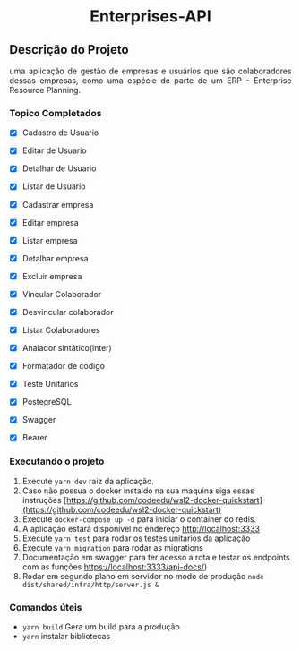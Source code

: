 <h1 align="center"> Enterprises-API </h1>


## Descrição do Projeto
<p align="justify"> uma aplicação de gestão de empresas e usuários que são colaboradores dessas empresas, como uma espécie de parte de um ERP - Enterprise Resource Planning. </p>


### Topico Completados

- [X] Cadastro de Usuario
- [x] Editar de Usuario
- [x] Detalhar de Usuario
- [x] Listar de Usuario
- [x] Cadastrar empresa
- [x] Editar empresa
- [x] Listar empresa
- [x] Detalhar empresa
- [x] Excluir empresa
- [x] Vincular Colaborador
- [x] Desvincular colaborador
- [x] Listar Colaboradores
- [x] Anaiador sintático(inter)
- [x] Formatador de codigo
- [x] Teste Unitarios 
- [x] PostegreSQL
- [x] Swagger
- [x] Bearer <Token> 


### Executando o projeto

  1. Execute ```yarn dev``` raiz da aplicação.
  2. Caso não possua o docker instaldo na sua maquina siga essas instruções [https://github.com/codeedu/wsl2-docker-quickstart](https://github.com/codeedu/wsl2-docker-quickstart) 
  1. Execute ```docker-compose up -d``` para iniciar o container do redis. 
  3. A aplicação estará disponível no endereço [http://localhost:3333](http://localhost:3333)
  4. Execute ``yarn test`` para rodar os testes unitarios da aplicação
  4. Execute ``yarn migration`` para rodar as migrations
  6. Documentação em swagger para ter acesso a rota e testar os endpoints com as funções [https://localhost:3333/api-docs/](https://localhost:3333/api-docs/))
  7. Rodar em segundo plano em servidor no modo de produção ```node dist/shared/infra/http/server.js &```


### Comandos úteis
  - `yarn build` Gera um build para a produção
  - `yarn` instalar bibliotecas
  
